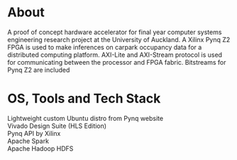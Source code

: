 # About
A proof of concept hardware accelerator for final year computer systems engineering research project at the University of Auckland. A Xilinx Pynq Z2 FPGA is used to make inferences on carpark occupancy data for a distributed computing platform. AXI-Lite and AXI-Stream protocol is used for communicating between the processor and FPGA fabric. Bitstreams for Pynq Z2 are included

# OS, Tools and Tech Stack
Lightweight custom Ubuntu distro from Pynq website  
Vivado Design Suite (HLS Edition)    
Pynq API by Xilinx  
Apache Spark   
Apache Hadoop HDFS    

